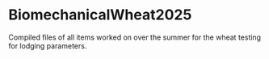 # BiomechanicalWheat2025
Compiled files of all items worked on over the summer for the wheat testing for lodging parameters. 
